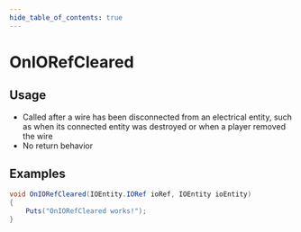 ```yaml
---
hide_table_of_contents: true
---
```


# OnIORefCleared

## Usage

* Called after a wire has been disconnected from an electrical entity, such as when its connected entity was destroyed or when a player removed the wire
* No return behavior

## Examples

```csharp title=""
void OnIORefCleared(IOEntity.IORef ioRef, IOEntity ioEntity)
{
    Puts("OnIORefCleared works!");
}
```
